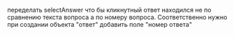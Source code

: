 переделать selectAnswer что бы кликнутный ответ находился не по сравнению текста вопроса а по номеру вопроса. Соответственно нужно при создании объекта "ответ" добавить поле "номер ответа"